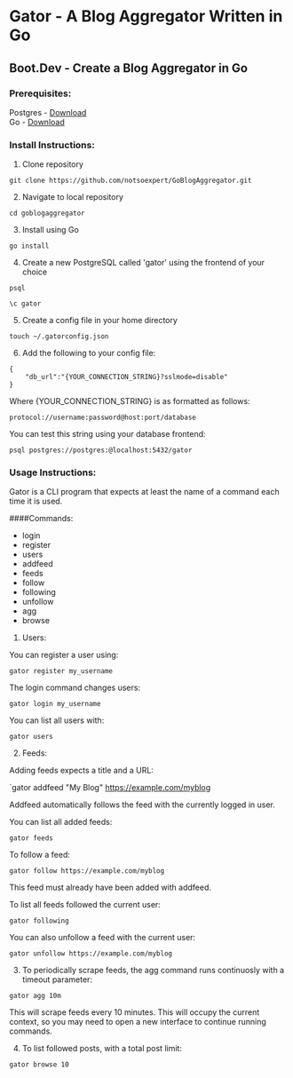 # Gator - A Blog Aggregator Written in Go

## Boot.Dev - Create a Blog Aggregator in Go

### Prerequisites:  
Postgres - [Download](https://www.postgresql.org/download/)  
Go - [Download](https://go.dev/dl/)  

### Install Instructions:  
1. Clone repository  

`git clone https://github.com/notsoexpert/GoBlogAggregator.git`

2. Navigate to local repository  

`cd goblogaggregator`

3. Install using Go  

`go install`

4. Create a new PostgreSQL called 'gator' using the frontend of your choice  

```
psql

\c gator
```

5. Create a config file in your home directory  
        
`touch ~/.gatorconfig.json`

6. Add the following to your config file:  
        
```
{
    "db_url":"{YOUR_CONNECTION_STRING}?sslmode=disable"
}
```
Where {YOUR_CONNECTION_STRING} is as formatted as follows:  

`protocol://username:password@host:port/database`

You can test this string using your database frontend:  

`psql postgres://postgres:@localhost:5432/gator`

### Usage Instructions:  

Gator is a CLI program that expects at least the name of a command each time it is used.  

####Commands:  
        
- login  
- register  
- users  
- addfeed  
- feeds  
- follow  
- following  
- unfollow  
- agg  
- browse  
        
1. Users:  

You can register a user using:  

`gator register my_username`

The login command changes users:  

`gator login my_username`

You can list all users with:  

`gator users`

2. Feeds:  

Adding feeds expects a title and a URL:  
    
`gator addfeed "My Blog" https://example.com/myblog

Addfeed automatically follows the feed with the currently logged in user.  

You can list all added feeds:  

`gator feeds`

To follow a feed:  

`gator follow https://example.com/myblog`

This feed must already have been added with addfeed.  

To list all feeds followed the current user:  

`gator following`

You can also unfollow a feed with the current user:  

`gator unfollow https://example.com/myblog`

3. To periodically scrape feeds, the agg command runs continuosly with a timeout parameter:  

`gator agg 10m`

This will scrape feeds every 10 minutes. This will occupy the current context, so you may need to open a new interface to continue running commands.  

4. To list followed posts, with a total post limit:  

`gator browse 10`

    
